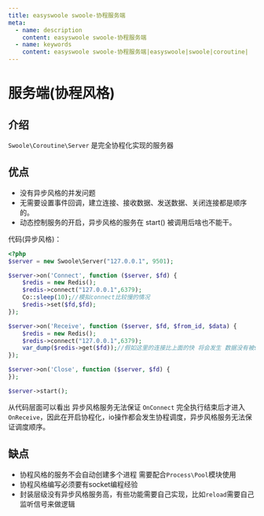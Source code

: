 ```yaml
---
title: easyswoole swoole-协程服务端
meta:
  - name: description
    content: easyswoole swoole-协程服务端
  - name: keywords
    content: easyswoole swoole-协程服务端|easyswoole|swoole|coroutine|
---
```


# 服务端(协程风格)

## 介绍
`Swoole\Coroutine\Server` 是完全协程化实现的服务器

## 优点
- 没有异步风格的并发问题
- 无需要设置事件回调，建立连接、接收数据、发送数据、关闭连接都是顺序的。
- 动态控制服务的开启，异步风格的服务在 start() 被调用后啥也不能干。

代码(异步风格)：
```php
<?php
$server = new Swoole\Server("127.0.0.1", 9501);

$server->on('Connect', function ($server, $fd) {
    $redis = new Redis();
    $redis->connect("127.0.0.1",6379);
    Co::sleep(10);//模拟connect比较慢的情况
    $redis->set($fd,$fd);
});

$server->on('Receive', function ($server, $fd, $from_id, $data) {
    $redis = new Redis();
    $redis->connect("127.0.0.1",6379);
    var_dump($redis->get($fd));//假如这里的连接比上面的快 将会发生 数据没有被set进去 导致逻辑出错
});

$server->on('Close', function ($server, $fd) {
});

$server->start();
```
从代码层面可以看出 异步风格服务无法保证 `OnConnect` 完全执行结束后才进入 `OnReceive`，因此在开启协程化，io操作都会发生协程调度，异步风格服务无法保证调度顺序。


## 缺点

- 协程风格的服务不会自动创建多个进程 需要配合`Process\Pool`模块使用
- 协程风格编写必须要有socket编程经验
- 封装层级没有异步风格服务高，有些功能需要自己实现，比如`reload`需要自己监听信号来做逻辑